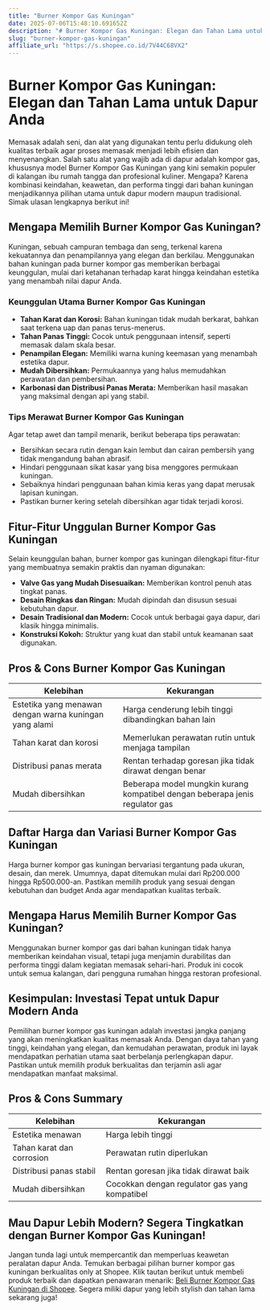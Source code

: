 ```yaml
---
title: "Burner Kompor Gas Kuningan"
date: 2025-07-06T15:48:10.691652Z
description: "# Burner Kompor Gas Kuningan: Elegan dan Tahan Lama untuk Dapur Anda..."
slug: "burner-kompor-gas-kuningan"
affiliate_url: "https://s.shopee.co.id/7V44C68VX2"
---
```

# Burner Kompor Gas Kuningan: Elegan dan Tahan Lama untuk Dapur Anda

Memasak adalah seni, dan alat yang digunakan tentu perlu didukung oleh kualitas terbaik agar proses memasak menjadi lebih efisien dan menyenangkan. Salah satu alat yang wajib ada di dapur adalah kompor gas, khususnya model Burner Kompor Gas Kuningan yang kini semakin populer di kalangan ibu rumah tangga dan profesional kuliner. Mengapa? Karena kombinasi keindahan, keawetan, dan performa tinggi dari bahan kuningan menjadikannya pilihan utama untuk dapur modern maupun tradisional. Simak ulasan lengkapnya berikut ini!

## Mengapa Memilih Burner Kompor Gas Kuningan?

Kuningan, sebuah campuran tembaga dan seng, terkenal karena kekuatannya dan penampilannya yang elegan dan berkilau. Menggunakan bahan kuningan pada burner kompor gas memberikan berbagai keunggulan, mulai dari ketahanan terhadap karat hingga keindahan estetika yang menambah nilai dapur Anda.

### Keunggulan Utama Burner Kompor Gas Kuningan

- **Tahan Karat dan Korosi:** Bahan kuningan tidak mudah berkarat, bahkan saat terkena uap dan panas terus-menerus.
- **Tahan Panas Tinggi:** Cocok untuk penggunaan intensif, seperti memasak dalam skala besar.
- **Penampilan Elegan:** Memiliki warna kuning keemasan yang menambah estetika dapur.
- **Mudah Dibersihkan:** Permukaannya yang halus memudahkan perawatan dan pembersihan.
- **Karbonasi dan Distribusi Panas Merata:** Memberikan hasil masakan yang maksimal dengan api yang stabil.

### Tips Merawat Burner Kompor Gas Kuningan

Agar tetap awet dan tampil menarik, berikut beberapa tips perawatan:

- Bersihkan secara rutin dengan kain lembut dan cairan pembersih yang tidak mengandung bahan abrasif.
- Hindari penggunaan sikat kasar yang bisa menggores permukaan kuningan.
- Sebaiknya hindari penggunaan bahan kimia keras yang dapat merusak lapisan kuningan.
- Pastikan burner kering setelah dibersihkan agar tidak terjadi korosi.

## Fitur-Fitur Unggulan Burner Kompor Gas Kuningan

Selain keunggulan bahan, burner kompor gas kuningan dilengkapi fitur-fitur yang membuatnya semakin praktis dan nyaman digunakan:

- **Valve Gas yang Mudah Disesuaikan:** Memberikan kontrol penuh atas tingkat panas.
- **Desain Ringkas dan Ringan:** Mudah dipindah dan disusun sesuai kebutuhan dapur.
- **Desain Tradisional dan Modern:** Cocok untuk berbagai gaya dapur, dari klasik hingga minimalis.
- **Konstruksi Kokoh:** Struktur yang kuat dan stabil untuk keamanan saat digunakan.

## Pros & Cons Burner Kompor Gas Kuningan

| Kelebihan | Kekurangan |
|------------|--------------|
| Estetika yang menawan dengan warna kuningan yang alami | Harga cenderung lebih tinggi dibandingkan bahan lain |
| Tahan karat dan korosi | Memerlukan perawatan rutin untuk menjaga tampilan |
| Distribusi panas merata | Rentan terhadap goresan jika tidak dirawat dengan benar |
| Mudah dibersihkan | Beberapa model mungkin kurang kompatibel dengan beberapa jenis regulator gas |

## Daftar Harga dan Variasi Burner Kompor Gas Kuningan

Harga burner kompor gas kuningan bervariasi tergantung pada ukuran, desain, dan merek. Umumnya, dapat ditemukan mulai dari Rp200.000 hingga Rp500.000-an. Pastikan memilih produk yang sesuai dengan kebutuhan dan budget Anda agar mendapatkan kualitas terbaik.

## Mengapa Harus Memilih Burner Kompor Gas Kuningan?

Menggunakan burner kompor gas dari bahan kuningan tidak hanya memberikan keindahan visual, tetapi juga menjamin durabilitas dan performa tinggi dalam kegiatan memasak sehari-hari. Produk ini cocok untuk semua kalangan, dari pengguna rumahan hingga restoran profesional.

## Kesimpulan: Investasi Tepat untuk Dapur Modern Anda

Pemilihan burner kompor gas kuningan adalah investasi jangka panjang yang akan meningkatkan kualitas memasak Anda. Dengan daya tahan yang tinggi, keindahan yang elegan, dan kemudahan perawatan, produk ini layak mendapatkan perhatian utama saat berbelanja perlengkapan dapur. Pastikan untuk memilih produk berkualitas dan terjamin asli agar mendapatkan manfaat maksimal.

## Pros & Cons Summary

| Kelebihan | Kekurangan |
|------------|--------------|
| Estetika menawan | Harga lebih tinggi |
| Tahan karat dan corrosion | Perawatan rutin diperlukan |
| Distribusi panas stabil | Rentan goresan jika tidak dirawat baik |
| Mudah dibersihkan | Cocokkan dengan regulator gas yang kompatibel |

## Mau Dapur Lebih Modern? Segera Tingkatkan dengan Burner Kompor Gas Kuningan!

Jangan tunda lagi untuk mempercantik dan memperluas keawetan peralatan dapur Anda. Temukan berbagai pilihan burner kompor gas kuningan berkualitas only at Shopee. Klik tautan berikut untuk membeli produk terbaik dan dapatkan penawaran menarik: [Beli Burner Kompor Gas Kuningan di Shopee](https://s.shopee.co.id/7V44C68VX2). Segera miliki dapur yang lebih stylish dan tahan lama sekarang juga!